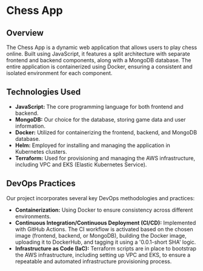 # Chess App

## Overview
The Chess App is a dynamic web application that allows users to play chess online. Built using JavaScript, it features a split architecture with separate frontend and backend components, along with a MongoDB database. The entire application is containerized using Docker, ensuring a consistent and isolated environment for each component.

## Technologies Used
- **JavaScript:** The core programming language for both frontend and backend.
- **MongoDB:** Our choice for the database, storing game data and user information.
- **Docker:** Utilized for containerizing the frontend, backend, and MongoDB database.
- **Helm:** Employed for installing and managing the application in Kubernetes clusters.
- **Terraform:** Used for provisioning and managing the AWS infrastructure, including VPC and EKS (Elastic Kubernetes Service).

## DevOps Practices
Our project incorporates several key DevOps methodologies and practices:
- **Containerization:** Using Docker to ensure consistency across different environments.
- **Continuous Integration/Continuous Deployment (CI/CD):** Implemented with GitHub Actions. The CI workflow is activated based on the chosen image (frontend, backend, or MongoDB), building the Docker image, uploading it to DockerHub, and tagging it using a '0.0.1-short SHA' logic.
- **Infrastructure as Code (IaC):** Terraform scripts are in place to bootstrap the AWS infrastructure, including setting up VPC and EKS, to ensure a repeatable and automated infrastructure provisioning process.
